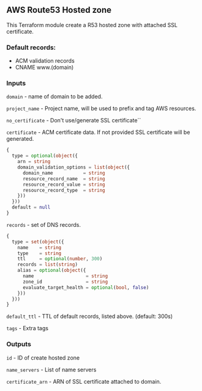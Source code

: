 ## AWS Route53 Hosted zone

This Terraform module create a R53 hosted zone with attached SSL certificate.

### Default records: 

 - ACM validation records
 - CNAME www.(domain)

### Inputs

`domain` - name of domain to be added.

`project_name` - Project name, will be used to prefix and tag AWS resources.


`no_certificate` - Don't use/generate SSL certificate``

`certificate` - ACM certificate data. If not provided SSL certificate will be generated.

```terraform
{
  type = optional(object({
    arn = string
    domain_validation_options = list(object({
      domain_name           = string
      resource_record_name  = string
      resource_record_value = string
      resource_record_type  = string
    }))
  }))
  default = null
}
```

`records` - set of DNS records.

```terraform
{
  type = set(object({
    name    = string
    type    = string
    ttl     = optional(number, 300)
    records = list(string)
    alias = optional(object({
      name                   = string
      zone_id                = string
      evaluate_target_health = optional(bool, false)
    }))
  }))
}
```

`default_ttl` - TTL of default records, listed above. (default: 300s)

`tags` - Extra tags

### Outputs

`id` - ID of create hosted zone

`name_servers` - List of name servers

`certificate_arn` - ARN of SSL certificate attached to domain.
